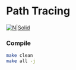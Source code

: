 # Path Tracing

[![N|Solid](https://cldup.com/dTxpPi9lDf.thumb.png)](https://nodesource.com/products/nsolid)

### Compile

```sh
make clean
make all -j
```

